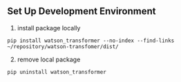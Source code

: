 ## Set Up Development Environment
1. install package locally
```
pip install watson_transformer --no-index --find-links ~/repository/watson-transfomer/dist/
```
2. remove local package
```
pip uninstall watson_transformer
```